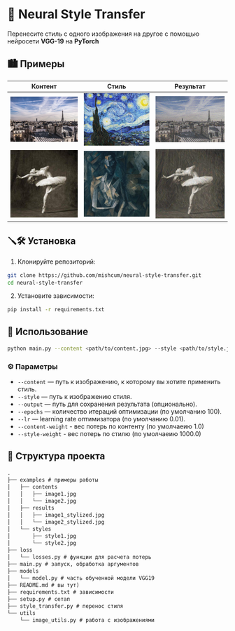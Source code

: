 # 🎨 Neural Style Transfer

Перенесите стиль с одного изображения на другое с помощью нейросети **VGG-19** на **PyTorch**

## 🏙️ Примеры

Контент | Стиль | Результат
:--:|:--:|:--:
<img src="examples/contents/image1.jpg" width="200"/> | <img src="examples/styles/style1.jpg" width="200"/> | <img src="examples/results/image1_stylized.jpg" width="200"/>
<img src="examples/contents/image2.jpg" width="200"/> | <img src="examples/styles/style2.jpg" width="200"/> | <img src="examples/results/image2_stylized.jpg" width="200"/>

## 🪛🛠️ Установка

1. Клонируйте репозиторий:
```bash
git clone https://github.com/mishcum/neural-style-transfer.git
cd neural-style-transfer
```
2. Установите зависимости:
```bash
pip install -r requirements.txt
```

## 🚀 Использование
```bash
python main.py --content <path/to/content.jpg> --style <path/to/style.jpg> --output <path/to/result.jpg>
```
### ⚙️ Параметры

* `--content` — путь к изображению, к которому вы хотите применить стиль.
* `--style` — путь к изображению стиля.
* `--output` — путь для сохранения результата (опционально).
* `--epochs` — количество итераций оптимизации (по умолчанию 100).
* `--lr` — learning rate оптимизатора (по умолчанию 0.01).
* `--content-weight` - вес потерь по контенту (по умолчаеию 1.0)
* `--style-weight` - вес потерь по стилю (по умолчаеию 1000.0)

## 🌳 Структура проекта
```
.
├── examples # примеры работы
│   ├── contents
│   │   ├── image1.jpg
│   │   └── image2.jpg
│   ├── results
│   │   ├── image1_stylized.jpg
│   │   └── image2_stylized.jpg
│   └── styles
│       ├── style1.jpg
│       └── style2.jpg
├── loss
│   └── losses.py # функции для расчета потерь
├── main.py # запуск, обработка аргументов
├── models
│   └── model.py # часть обученной модели VGG19
├── README.md # вы тут)
├── requirements.txt # зависимости
├── setup.py # сетап
├── style_transfer.py # перенос стиля
└── utils
    └── image_utils.py # работа с изображениями
```
